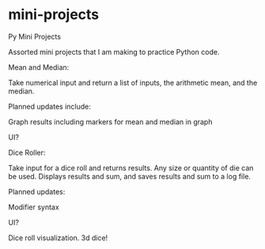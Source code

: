 # mini-projects
 Py Mini Projects

Assorted mini projects that I am making to practice Python code.

Mean and Median:
 
Take numerical input and return a list of inputs, the arithmetic mean, 
and the median.

Planned updates include: 

Graph results including markers for mean and median in graph

UI?


Dice Roller:

Take input for a dice roll and returns results. Any size or quantity 
of die can be used. Displays results and sum, and saves results
and sum to a log file.

Planned updates:

Modifier syntax

UI?

Dice roll visualization. 3d dice! 
